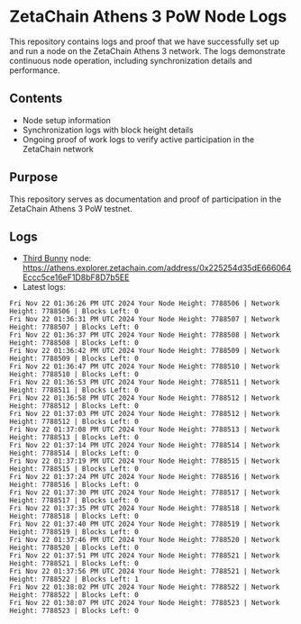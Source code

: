 # ZetaChain Athens 3 PoW Node Logs
This repository contains logs and proof that we have successfully set up and run a node on the ZetaChain Athens 3 network. The logs demonstrate continuous node operation, including synchronization details and performance.

## Contents
- Node setup information
- Synchronization logs with block height details
- Ongoing proof of work logs to verify active participation in the ZetaChain network

## Purpose
This repository serves as documentation and proof of participation in the ZetaChain Athens 3 PoW testnet.

## Logs

- [Third Bunny](https://thirdbunny.xyz/) node: https://athens.explorer.zetachain.com/address/0x225254d35dE666064Eccc5ce16eF1D8bF8D7b5EE
- Latest logs:
```
Fri Nov 22 01:36:26 PM UTC 2024 Your Node Height: 7788506 | Network Height: 7788506 | Blocks Left: 0
Fri Nov 22 01:36:31 PM UTC 2024 Your Node Height: 7788507 | Network Height: 7788507 | Blocks Left: 0
Fri Nov 22 01:36:37 PM UTC 2024 Your Node Height: 7788508 | Network Height: 7788508 | Blocks Left: 0
Fri Nov 22 01:36:42 PM UTC 2024 Your Node Height: 7788509 | Network Height: 7788509 | Blocks Left: 0
Fri Nov 22 01:36:47 PM UTC 2024 Your Node Height: 7788510 | Network Height: 7788510 | Blocks Left: 0
Fri Nov 22 01:36:53 PM UTC 2024 Your Node Height: 7788511 | Network Height: 7788511 | Blocks Left: 0
Fri Nov 22 01:36:58 PM UTC 2024 Your Node Height: 7788512 | Network Height: 7788512 | Blocks Left: 0
Fri Nov 22 01:37:03 PM UTC 2024 Your Node Height: 7788512 | Network Height: 7788512 | Blocks Left: 0
Fri Nov 22 01:37:08 PM UTC 2024 Your Node Height: 7788513 | Network Height: 7788513 | Blocks Left: 0
Fri Nov 22 01:37:14 PM UTC 2024 Your Node Height: 7788514 | Network Height: 7788514 | Blocks Left: 0
Fri Nov 22 01:37:19 PM UTC 2024 Your Node Height: 7788515 | Network Height: 7788515 | Blocks Left: 0
Fri Nov 22 01:37:24 PM UTC 2024 Your Node Height: 7788516 | Network Height: 7788516 | Blocks Left: 0
Fri Nov 22 01:37:30 PM UTC 2024 Your Node Height: 7788517 | Network Height: 7788517 | Blocks Left: 0
Fri Nov 22 01:37:35 PM UTC 2024 Your Node Height: 7788518 | Network Height: 7788518 | Blocks Left: 0
Fri Nov 22 01:37:40 PM UTC 2024 Your Node Height: 7788519 | Network Height: 7788519 | Blocks Left: 0
Fri Nov 22 01:37:46 PM UTC 2024 Your Node Height: 7788520 | Network Height: 7788520 | Blocks Left: 0
Fri Nov 22 01:37:51 PM UTC 2024 Your Node Height: 7788521 | Network Height: 7788521 | Blocks Left: 0
Fri Nov 22 01:37:56 PM UTC 2024 Your Node Height: 7788521 | Network Height: 7788522 | Blocks Left: 1
Fri Nov 22 01:38:02 PM UTC 2024 Your Node Height: 7788522 | Network Height: 7788522 | Blocks Left: 0
Fri Nov 22 01:38:07 PM UTC 2024 Your Node Height: 7788523 | Network Height: 7788523 | Blocks Left: 0
```

